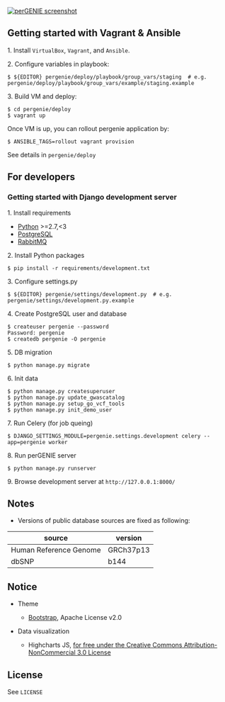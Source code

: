 [![perGENIE screenshot](http://knmkr.info/img/portfolio/pergenie.png)](http://pergenie.org/)

## Getting started with Vagrant & Ansible

1\. Install `VirtualBox`, `Vagrant`, and `Ansible`.

2\. Configure variables in playbook:

```
$ ${EDITOR} pergenie/deploy/playbook/group_vars/staging  # e.g. pergenie/deploy/playbook/group_vars/example/staging.example
```

3\. Build VM and deploy:

```
$ cd pergenie/deploy
$ vagrant up
```

Once VM is up, you can rollout pergenie application by:

```
$ ANSIBLE_TAGS=rollout vagrant provision
```

See details in `pergenie/deploy`


## For developers

### Getting started with Django development server

1\. Install requirements

- [Python](https://www.python.org/) >=2.7,<3
- [PostgreSQL](http://www.postgresql.org/)
- [RabbitMQ](https://www.rabbitmq.com/)

2\. Install Python packages

```
$ pip install -r requirements/development.txt
```

3\. Configure settings.py

```
$ ${EDITOR} pergenie/settings/development.py  # e.g. pergenie/settings/development.py.example
```

4\. Create PostgreSQL user and database

```
$ createuser pergenie --password
Password: pergenie
$ createdb pergenie -O pergenie
```

5\. DB migration

```
$ python manage.py migrate
```

6\. Init data

```
$ python manage.py createsuperuser
$ python manage.py update_gwascatalog
$ python manage.py setup_go_vcf_tools
$ python manage.py init_demo_user
```

7\. Run Celery (for job queing)

```
$ DJANGO_SETTINGS_MODULE=pergenie.settings.development celery --app=pergenie worker
```

8\. Run perGENIE server

```
$ python manage.py runserver
```

9\. Browse development server at `http://127.0.0.1:8000/`


## Notes

- Versions of public database sources are fixed as following:

| source                 | version          |
|------------------------|------------------|
| Human Reference Genome | GRCh37p13        |
| dbSNP                  | b144             |


## Notice

* Theme

  * [Bootstrap](//getbootstrap.com/), Apache License v2.0

* Data visualization

  * Highcharts JS, [for free under the Creative Commons Attribution-NonCommercial 3.0 License](//shop.highsoft.com/highcharts.html)


## License

See `LICENSE`
